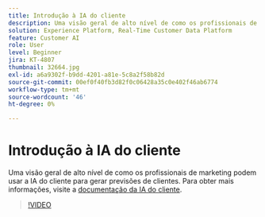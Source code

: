 ```yaml
---
title: Introdução à IA do cliente
description: Uma visão geral de alto nível de como os profissionais de marketing podem usar a IA do cliente para gerar previsões de clientes.
solution: Experience Platform, Real-Time Customer Data Platform
feature: Customer AI
role: User
level: Beginner
jira: KT-4807
thumbnail: 32664.jpg
exl-id: a6a9302f-b9dd-4201-a81e-5c8a2f58b82d
source-git-commit: 00ef0f40fb3d82f0c06428a35c0e402f46ab6774
workflow-type: tm+mt
source-wordcount: '46'
ht-degree: 0%

---
```


# Introdução à IA do cliente

Uma visão geral de alto nível de como os profissionais de marketing podem usar a IA do cliente para gerar previsões de clientes. Para obter mais informações, visite a [documentação da IA do cliente](https://experienceleague.adobe.com/docs/experience-platform/intelligent-services/customer-ai/overview.html).

>[!VIDEO](https://video.tv.adobe.com/v/32664?learn=on)
